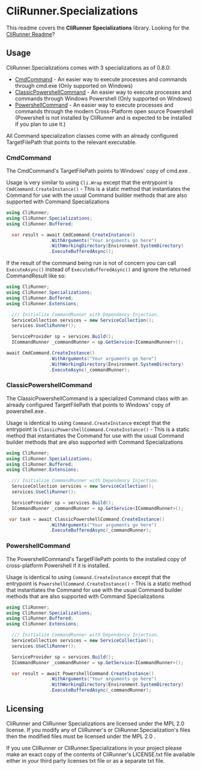 # CliRunner.Specializations
This readme covers the **CliRunner Specializations** library. Looking for the [CliRunner Readme](https://github.com/alastairlundy/CliRunner/blob/main/README.md)?

## Usage
CliRunner.Specializations comes with 3 specializations as of 0.8.0: 
- [CmdCommand](#cmdcommand) - An easier way to execute processes and commands through cmd.exe (Only supported on Windows)
- [ClassicPowershellCommand](#classicpower-shellcommand) - An easier way to execute processes and commands through Windows Powershell (Only supported on Windows)
- [PowershellCommand](#powershellcommand) - An easier way to execute processes and commands through the modern Cross-Platform open source Powershell (Powershell is not installed by CliRunner and is expected to be installed if you plan to use it.)

All Command specialization classes come with an already configured TargetFilePath that points to the relevant executable.

### CmdCommand
The CmdCommand's TargetFilePath points to Windows' copy of cmd.exe .

Usage is very similar to using ``Cli.Wrap`` except that the entrypoint is ``CmdCommand.CreateInstance()`` - This is a static method that instantiates the Command for use with the usual Command builder methods that are also supported with Command Specializations

```csharp
using CliRunner;
using CliRunner.Specializations;
using CliRunner.Buffered;

  var result = await CmdCommand.CreateInstance()
                .WithArguments("Your arguments go here")
                .WithWorkingDirectory(Environment.SystemDirectory)
                .ExecuteBufferedAsync();
```

If the result of the command being run is not of concern you can call ``ExecuteAsync()`` instead of ``ExecuteBufferedAsync()`` and ignore the returned CommandResult like so:
```csharp
using CliRunner;
using CliRunner.Specializations;
using CliRunner.Buffered;
using CliRunner.Extensions;

  /// Initialize CommandRunner with Dependency Injection.
  ServiceCollection services = new ServiceCollection();
  services.UseCliRunner();

  ServiceProvider sp = services.Build();
  ICommandRunner _commandRunner = sp.GetService<ICommandRunner>();

await CmdCommand.CreateInstance()
                .WithArguments("Your arguments go here")
                .WithWorkingDirectory(Environment.SystemDirectory)
                .ExecuteAsync(_commandRunner);
```

### ClassicPowershellCommand
The ClassicPowershellCommand is a specialized Command class with an already configured TargetFilePath that points to Windows' copy of powershell.exe .

Usage is identical to using ``Command.CreateInstance`` except that the entrypoint is ``ClassicPowershellCommand.CreateInstance()`` - This is a static method that instantiates the Command for use with the usual Command builder methods that are also supported with Command Specializations

```csharp
using CliRunner;
using CliRunner.Specializations;
using CliRunner.Buffered;
using CliRunner.Extensions;

  /// Initialize CommandRunner with Dependency Injection.
  ServiceCollection services = new ServiceCollection();
  services.UseCliRunner();

  ServiceProvider sp = services.Build();
  ICommandRunner _commandRunner = sp.GetService<ICommandRunner>();

 var task = await ClassicPowershellCommand.CreateInstance()
                .WithArguments("Your arguments go here")
                .ExecuteBufferedAsync(_commandRunner);
```

### PowershellCommand
The PowershellCommand's TargetFilePath points to the installed copy of cross-platform Powershell if it is installed.

Usage is identical to using ``Command.CreateInstance`` except that the entrypoint is ``PowershellCommand.CreateInstance()`` - This is a static method that instantiates the Command for use with the usual Command builder methods that are also supported with Command Specializations

```csharp
using CliRunner;
using CliRunner.Specializations;
using CliRunner.Buffered;
using CliRunner.Extensions;

  /// Initialize CommandRunner with Dependency Injection.
  ServiceCollection services = new ServiceCollection();
  services.UseCliRunner();

  ServiceProvider sp = services.Build();
  ICommandRunner _commandRunner = sp.GetService<ICommandRunner>();

  var result = await PowershellCommand.CreateInstance()
                .WithArguments("Your arguments go here")
                .WithWorkingDirectory(Environment.SystemDirectory)
                .ExecuteBufferedAsync(_commandRunner);
```

## Licensing
CliRunner and CliRunner Specializations are licensed under the MPL 2.0 license. If you modify any of CliRunner's or CliRunner.Specialization's files then the modified files must be licensed under the MPL 2.0 .

If you use CliRunner or CliRunner.Specializations in your project please make an exact copy of the contents of CliRunner's LICENSE.txt file available either in your third party licenses txt file or as a separate txt file.
